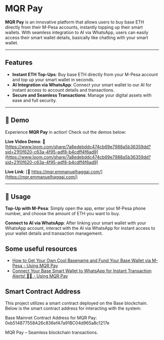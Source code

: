 # MQR Pay

**MQR Pay** is an innovative platform that allows users to buy base ETH directly from their M-Pesa accounts, instantly topping up their smart wallets. With seamless integration to AI via WhatsApp, users can easily access their smart wallet details, basically like chatting with your smart wallet.

---

## Features

- **Instant ETH Top-Ups**: Buy base ETH directly from your M-Pesa account and top up your smart wallet in seconds.
- **AI Integration via WhatsApp**: Connect your smart wallet to our AI for instant access to account details and transactions.
- **Secure and Seamless Transactions**: Manage your digital assets with ease and full security.
  
---

## 📱 Demo

Experience **MQR Pay** in action! Check out the demos below:

**Live Video Demo**: 🔗 [https://www.loom.com/share/7a8edebddc474cb69e7988a5b36359dd?sid=21f0f620-c63a-4f95-adf8-b4cdff4f6ad9](https://www.loom.com/share/7a8edebddc474cb69e7988a5b36359dd?sid=21f0f620-c63a-4f95-adf8-b4cdff4f6ad9)


**Live Link**: [🔗 https://mqr.emmanuelhaggai.com/](https://mqr.emmanuelhaggai.com/)  

---

## 📖 Usage
**Top-Up with M-Pesa**:
Simply open the app, enter your M-Pesa phone number, and choose the amount of ETH you want to buy.

**Connect to AI via WhatsApp**:
After linking your smart wallet with your WhatsApp account, interact with the AI via WhatsApp for instant access to your wallet details and transaction management.

## Some useful resources
- [How to Get Your Own Cool Basename and Fund Your Base Wallet via M-Pesa - Using MQR Pay](https://www.youtube.com/watch?v=xG3vDwACD8w)
- [Connect Your Base Smart Wallet to WhatsApp for Instant Transaction Alerts! 📲💸 - Using MQR Pay](https://www.youtube.com/watch?v=1aaqe9EW828)

## Smart Contract Address
This project utilizes a smart contract deployed on the Base blockchain. Below is the smart contract address for interacting with the system:

Base Mainnet Contract Address for MQR Pay: 0xb514877558A26c836efA7a91BC04d965a8c1217e

MQR Pay – Seamless blockchain transactions.
